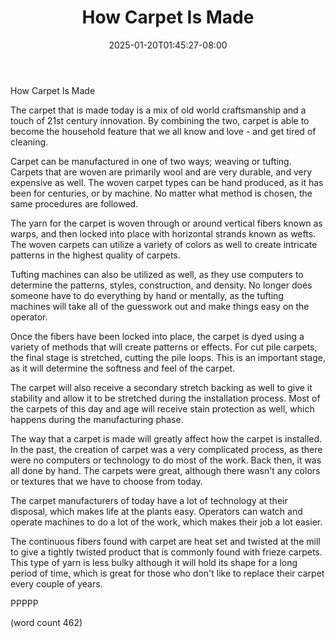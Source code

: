﻿---
title: "How Carpet Is Made"
date: 2025-01-20T01:45:27-08:00
description: "Carpet Tips for Web Success"
featured_image: "/images/Carpet.jpg"
tags: ["Carpet"]
---

How Carpet Is Made

The carpet that is made today is a mix of old world
craftsmanship and a touch of 21st century innovation.
By combining the two, carpet is able to become the
household feature that we all know and love - and
get tired of cleaning.

Carpet can be manufactured in one of two ways; 
weaving or tufting.  Carpets that are woven are
primarily wool and are very durable, and very 
expensive as well.  The woven carpet types can be
hand produced, as it has been for centuries, or by
machine.  No matter what method is chosen, the same
procedures are followed.

The yarn for the carpet is woven through or around
vertical fibers known as warps, and then locked 
into place with horizontal strands known as wefts.
The woven carpets can utilize a variety of colors
as well to create intricate patterns in the 
highest quality of carpets.

Tufting machines can also be utilized as well, as
they use computers to determine the patterns, styles,
construction, and density.  No longer does someone
have to do everything by hand or mentally, as the
tufting machines will take all of the guesswork out
and make things easy on the operator.

Once the fibers have been locked into place, the
carpet is dyed using a variety of methods that 
will create patterns or effects.  For cut pile
carpets, the final stage is stretched, 
cutting the pile loops.  This is an important
stage, as it will determine the softness and
feel of the carpet.

The carpet will also receive a secondary stretch
backing as well to give it stability and allow
it to be stretched during the installation 
process.  Most of the carpets of this day and 
age will receive stain protection as well, which
happens during the manufacturing phase.

The way that a carpet is made will greatly affect
how the carpet is installed.  In the past, the
creation of carpet was a very complicated 
process, as there were no computers or technology
to do most of the work.  Back then, it was all
done by hand.  The carpets were great, although
there wasn't any colors or textures that we
have to choose from today.

The carpet manufacturers of today have a lot of
technology at their disposal, which makes life
at the plants easy.  Operators can watch and
operate machines to do a lot of the work, which
makes their job a lot easier.  

The continuous fibers found with carpet are heat
set and twisted at the mill to give a tightly
twisted product that is commonly found with 
frieze carpets.  This type of yarn is less
bulky although it will hold its shape for a long
period of time, which is great for those who
don't like to replace their carpet every couple
of years.

PPPPP

(word count 462)
